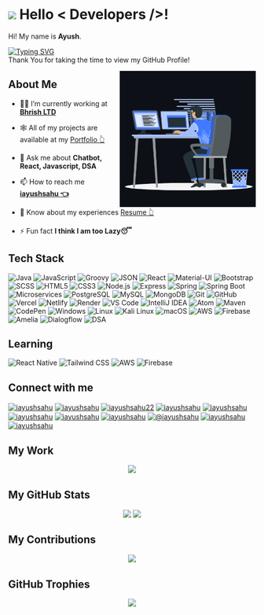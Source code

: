 <h1><img src="https://raw.githubusercontent.com/MartinHeinz/MartinHeinz/master/wave.gif" width="30px"> Hello < Developers />! </h1>
<p align='center'>
   
</p>
<div size='20px'> Hi! My name is <strong>Ayush</strong>. 
   
   [![Typing SVG](https://readme-typing-svg.herokuapp.com?font=Fira+Code&pause=1000&width=435&lines=I+am+a+software+engineer;I+am+a+passionate+web+developer)](https://git.io/typing-svg)
   <br>
   Thank You for taking the time to view my GitHub Profile! 
</div>
<div>
   <img width="55%" align="right" alt="web development" src="https://github.com/iayushsahu/img-for-projects/blob/main/animation_500_kxa883sd.gif" />
</div>
<h2> About Me</h2>

- 👨‍💻 I’m currently working at **[Bhrish LTD](http://bhrish.com/)**

- 🕸️ All of my projects are available at my [Portfolio 👆](https://iayushsahu.github.io/portfolio)

- 💬 Ask me about **Chatbot, React, Javascript, DSA**

- 📫 How to reach me [**iayushsahu 👈**](https://www.linkedin.com/in/iayushsahu)

- 📄 Know about my experiences [Resume 👆](https://docs.google.com/viewer?url=https://raw.githubusercontent.com/iayushsahu/my-resume/main/Ayush_sahu_Cv.pdf)

- ⚡ Fun fact **I think I am too Lazy😴**


<h2> Tech Stack </h2>

![Java](https://img.shields.io/badge/-Java-444444?style=flat&logo=java&logoColor=007ACC)
![JavaScript](https://img.shields.io/badge/-JavaScript-444444?style=flat&logo=javascript&logoColor=007ACC)
![Groovy](https://img.shields.io/badge/-Groovy-444444?style=flat&logo=apache-groovy&logoColor=007ACC)
![JSON](https://img.shields.io/badge/-JSON-444444?style=flat&logo=json&logoColor=007ACC)
![React](https://img.shields.io/badge/-React-444444?style=flat&logo=react&logoColor=007ACC)
![Material-UI](https://img.shields.io/badge/-MUI-444444?style=flat&logo=mui&logoColor=007ACC)
![Bootstrap](https://img.shields.io/badge/-Bootstrap-444444?style=flat&logo=bootstrap&logoColor=007ACC)
![SCSS](https://img.shields.io/badge/-SCSS-444444?style=flat&logo=sass&logoColor=007ACC)
![HTML5](https://img.shields.io/badge/-HTML5-444444?style=flat&logo=html5&logoColor=007ACC)
![CSS3](https://img.shields.io/badge/-CSS3-444444?style=flat&logo=css3&logoColor=007ACC)
![Node.js](https://img.shields.io/badge/-Node.js-444444?style=flat&logo=node.js&logoColor=007ACC)
![Express](https://img.shields.io/badge/-Express-444444?style=flat&logo=express&logoColor=007ACC)
![Spring](https://img.shields.io/badge/-Spring-444444?style=flat&logo=spring&logoColor=007ACC)
![Spring Boot](https://img.shields.io/badge/-SpringBoot-444444?style=flat&logo=spring-boot&logoColor=007ACC)
![Microservices](https://img.shields.io/badge/-Microservices-444444?style=flat&logo=microgen&logoColor=007ACC)
![PostgreSQL](https://img.shields.io/badge/-PostgreSQL-444444?style=flat&logo=postgresql&logoColor=007ACC)
![MySQL](https://img.shields.io/badge/-MySQL-444444?style=flat&logo=mysql&logoColor=007ACC)
![MongoDB](https://img.shields.io/badge/-MongoDB-444444?style=flat&logo=mongodb&logoColor=007ACC)
![Git](https://img.shields.io/badge/-Git-444444?style=flat&logo=git&logoColor=007ACC)
![GitHub](https://img.shields.io/badge/-GitHub-444444?style=flat&logo=github&logoColor=007ACC)
![Vercel](https://img.shields.io/badge/-Vercel-444444?style=flat&logo=vercel&logoColor=007ACC)
![Netlify](https://img.shields.io/badge/-Netlify-444444?style=flat&logo=netlify&logoColor=007ACC)
![Render](https://img.shields.io/badge/-Render-444444?style=flat&logo=render&logoColor=007ACC)
![VS Code](https://img.shields.io/badge/-VSCode-444444?style=flat&logo=visual-studio-code&logoColor=007ACC)
![IntelliJ IDEA](https://img.shields.io/badge/-IntelliJIDEA-444444?style=flat&logo=intellij-idea&logoColor=007ACC)
![Atom](https://img.shields.io/badge/-Atom-444444?style=flat&logo=atom&logoColor=007ACC)
![Maven](https://img.shields.io/badge/-Maven-444444?style=flat&logo=apache-maven&logoColor=007ACC)
![CodePen](https://img.shields.io/badge/-CodePen-444444?style=flat&logo=codepen&logoColor=007ACC)
![Windows](https://img.shields.io/badge/-Windows-444444?style=flat&logo=windows&logoColor=007ACC)
![Linux](https://img.shields.io/badge/-Linux-444444?style=flat&logo=linux&logoColor=007ACC)
![Kali Linux](https://img.shields.io/badge/-Kali_Linux-444444?style=flat&logo=kalilinux&logoColor=007ACC)
![macOS](https://img.shields.io/badge/-macOS-444444?style=flat&logo=apple&logoColor=007ACC)
![AWS](https://img.shields.io/badge/-AWS-444444?style=flat&logo=amazon-aws&logoColor=007ACC)
![Firebase](https://img.shields.io/badge/-Firebase-444444?style=flat&logo=firebase&logoColor=007ACC)
![Amelia](https://img.shields.io/badge/-Amelia.ai-444444?style=flat&logoColor=007ACC)
![Dialogflow](https://img.shields.io/badge/-Dialogflow-444444?style=flat&logo=dialogflow&logoColor=007ACC)
![DSA](https://img.shields.io/badge/-DSA-444444?style=flat&logo=code&logoColor=007ACC)

## Learning 
![React Native](https://img.shields.io/badge/React_Native-20232A?style=for-the-badge&logo=react&logoColor=61DAFB)
![Tailwind CSS](https://img.shields.io/badge/Tailwind_CSS-06B6D4?style=for-the-badge&logo=tailwind-css&logoColor=white)
![AWS](https://img.shields.io/badge/AWS-FF9900?style=for-the-badge&logo=amazon-aws&logoColor=white)
![Firebase](https://img.shields.io/badge/Firebase-FFCA28?style=for-the-badge&logo=firebase&logoColor=black)



<h2> Connect with me </h2>
<a href="https://linkedin.com/in/iayushsahu" target="blank"><img align="center" src="https://raw.githubusercontent.com/rahuldkjain/github-profile-readme-generator/master/src/images/icons/Social/linked-in-alt.svg" alt="iayushsahu" height="20" width="30" /></a>
<a href="https://instagram.com/iayushsahu" target="blank"><img align="center" src="https://raw.githubusercontent.com/rahuldkjain/github-profile-readme-generator/master/src/images/icons/Social/instagram.svg" alt="iayushsahu" height="20" width="30" /></a>
<a href="https://fb.com/iayushsahu22" target="blank"><img align="center" src="https://raw.githubusercontent.com/rahuldkjain/github-profile-readme-generator/master/src/images/icons/Social/facebook.svg" alt="iayushsahu22" height="20" width="30" /></a>
<a href="https://www.hackerrank.com/iayushsahu" target="blank"><img align="center" src="https://raw.githubusercontent.com/rahuldkjain/github-profile-readme-generator/master/src/images/icons/Social/hackerrank.svg" alt="iayushsahu" height="20" width="30" /></a>
<a href="https://twitter.com/iayushsahu" target="blank"><img align="center" src="https://raw.githubusercontent.com/rahuldkjain/github-profile-readme-generator/master/src/images/icons/Social/twitter.svg" alt="iayushsahu" height="20" width="30" /></a>
<a href="https://codepen.io/iayushsahu" target="blank"><img align="center" src="https://raw.githubusercontent.com/rahuldkjain/github-profile-readme-generator/master/src/images/icons/Social/codepen.svg" alt="iayushsahu" height="20" width="30" /></a>
<a href="https://stackoverflow.com/users/iayushsahu" target="blank"><img align="center" src="https://raw.githubusercontent.com/rahuldkjain/github-profile-readme-generator/master/src/images/icons/Social/stack-overflow.svg" alt="iayushsahu" height="20" width="30" /></a>
<a href="https://codesandbox.com/iayushsahu" target="blank"><img align="center" src="https://raw.githubusercontent.com/rahuldkjain/github-profile-readme-generator/master/src/images/icons/Social/codesandbox.svg" alt="iayushsahu" height="20" width="30" /></a>
<a href="https://medium.com/@iayushsahu" target="blank"><img align="center" src="https://raw.githubusercontent.com/rahuldkjain/github-profile-readme-generator/master/src/images/icons/Social/medium.svg" alt="@iayushsahu" height="20" width="30" /></a>
<a href="https://www.youtube.com/c/iayushsahu" target="blank"><img align="center" src="https://raw.githubusercontent.com/rahuldkjain/github-profile-readme-generator/master/src/images/icons/Social/youtube.svg" alt="iayushsahu" height="20" width="30" /></a>
<a href="https://auth.geeksforgeeks.org/user/iayushsahu" target="blank"><img align="center" src="https://raw.githubusercontent.com/rahuldkjain/github-profile-readme-generator/master/src/images/icons/Social/geeks-for-geeks.svg" alt="iayushsahu" height="20" width="30" /></a>


<h2> My Work </h2>
  
   <p align="center">
<a>
 <img height="160em" src="https://github-readme-stats-eight-theta.vercel.app/api/top-langs/?username=iayushsahu&layout=compact&langs_count=8&theme=dracula&hide_border=true&date_format=M%20j%5B%2C%20Y%5D"/>

<h2> My GitHub Stats </h2>

<p align="center">
<a>
   <img height="160em" src="https://github-readme-streak-stats.herokuapp.com/?user=iayushsahu&theme=dracula&hide_border=true" />
   <img height="160em" src="https://github-readme-stats-eight-theta.vercel.app/api?username=iayushsahu&show_icons=true&theme=dracula&include_all_commits=true&count_private=true&hide_border=true"/>
</a>
</p>

<h2> My Contributions </h2>

<p align="center">
  <img src="https://github-readme-activity-graph.vercel.app/graph?username=iayushsahu&theme=dracula&hide_border=true" />
</p>

<h2> GitHub Trophies </h2>

<p align="center">
  <img src="https://github-profile-trophy.vercel.app/?username=iayushsahu&theme=dracula&no-frame=true&no-bg=true&margin-w=10" />
</p>



